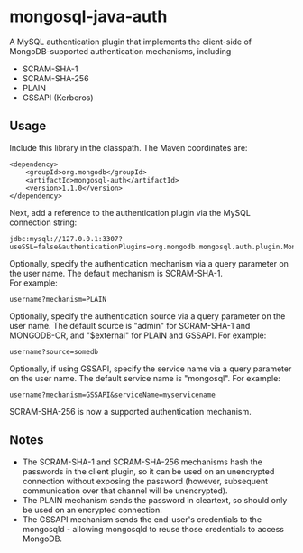 # mongosql-java-auth
A MySQL authentication plugin that implements the client-side of MongoDB-supported authentication mechanisms, including

* SCRAM-SHA-1
* SCRAM-SHA-256
* PLAIN
* GSSAPI (Kerberos)

## Usage

Include this library in the classpath.  The Maven coordinates are:

    <dependency>
        <groupId>org.mongodb</groupId>
        <artifactId>mongosql-auth</artifactId>
        <version>1.1.0</version>
    </dependency>

Next, add a reference to the authentication plugin via the MySQL connection string:

    jdbc:mysql://127.0.0.1:3307?useSSL=false&authenticationPlugins=org.mongodb.mongosql.auth.plugin.MongoSqlAuthenticationPlugin

Optionally, specify the authentication mechanism via a query parameter on the user name.  The default mechanism is SCRAM-SHA-1.  
For example:

    username?mechanism=PLAIN   

Optionally, specify the authentication source via a query parameter on the user name.  The default source is "admin" for 
SCRAM-SHA-1 and MONGODB-CR, and "$external" for PLAIN and GSSAPI. For example:

    username?source=somedb

Optionally, if using GSSAPI, specify the service name via a query parameter on the user name.  The default service name is "mongosql". For example:

    username?mechanism=GSSAPI&serviceName=myservicename

SCRAM-SHA-256 is now a supported authentication mechanism.
    
## Notes

* The SCRAM-SHA-1 and SCRAM-SHA-256 mechanisms hash the passwords in the client plugin, so it can be used on an unencrypted connection without exposing the password (however, subsequent communication over that channel will be unencrypted).
* The PLAIN mechanism sends the password in cleartext, so should only be used on an encrypted connection.
* The GSSAPI mechanism sends the end-user's credentials to the mongosqld - allowing mongosqld to reuse those credentials to access MongoDB.
